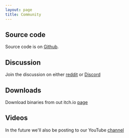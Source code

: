 ```yaml
---
layout: page
title: Community
---
```


## Source code

Source code is on [Github](https://github.com/SandiumGame/sandium).

## Discussion

Join the discussion on either [reddit](https://www.reddit.com/r/Sandium/) or [Discord](https://discord.gg/YzybfgBADK)

## Downloads

Download binaries from out itch.io [page](https://sandium.itch.io/sandium)

## Videos

In the future we'll also be posting to our YouTube [channel](https://www.youtube.com/@SandiumGame)


